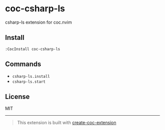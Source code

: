 # coc-csharp-ls

csharp-ls extension for coc.nvim

## Install

`:CocInstall coc-csharp-ls`

## Commands

- `csharp-ls.install`
- `csharp-ls.start`

## License

MIT

---

> This extension is built with [create-coc-extension](https://github.com/fannheyward/create-coc-extension)
